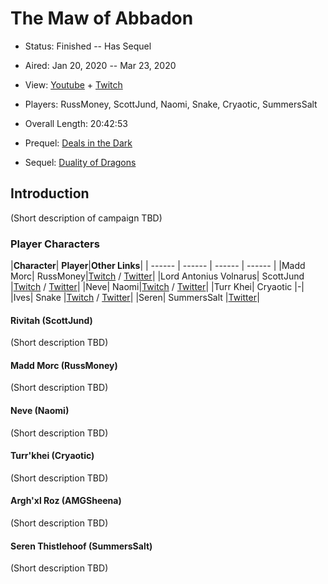 # The Maw of Abbadon

* Status: Finished -- Has Sequel
* Aired: Jan 20, 2020 -- Mar 23, 2020
* View: [Youtube](https://www.youtube.com/watch?v=L14RQ63Mj7E&list=PLfASEnzB7i1aPn2sQcnPI5n2XsCLlbCbq) + [Twitch](https://www.twitch.tv/collections/6sWVd0Ei8BVscA)
* Players: RussMoney, ScottJund, Naomi, Snake, Cryaotic, SummersSalt
* Overall Length: 20:42:53

* Prequel: [Deals in the Dark](../11%20-%20Deals%20in%20the%20Dark)
* Sequel: [Duality of Dragons](../17%20-%20Duality%20of%20Dragons)

## Introduction

(Short description of campaign TBD)

### Player Characters

|**Character**| **Player**|**Other Links**|
| ------ | ------ | ------ | ------ |
|Madd Morc| RussMoney|[Twitch](https://www.twitch.tv/russ_money) / [Twitter](https://twitter.com/Russ_Money)|
|Lord Antonius Volnarus| ScottJund |[Twitch](https://www.twitch.tv/scottjund) / [Twitter](https://twitter.com/scottjund)|
|Neve| Naomi|[Twitch](https://www.twitch.tv/naomi) / [Twitter](https://twitter.com/NaomiOop)|
|Turr Khei| Cryaotic |-|
|Ives| Snake |[Twitch](https://www.twitch.tv/snake) / [Twitter](https://twitter.com/msf_actual)|
|Seren| SummersSalt |[Twitter](https://twitter.com/SummersSalt)|

#### Rivitah (ScottJund)

(Short description TBD)

#### Madd Morc (RussMoney)

(Short description TBD)

#### Neve (Naomi)

(Short description TBD)

#### Turr'khei (Cryaotic)

(Short description TBD)

#### Argh'xl Roz (AMGSheena)

(Short description TBD)

#### Seren Thistlehoof (SummersSalt)

(Short description TBD)


